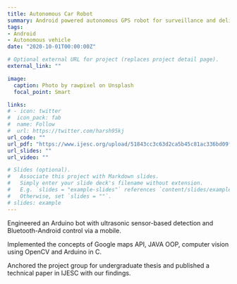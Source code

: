 ```yaml
---
title: Autonomous Car Robot
summary: Android powered autonomous GPS robot for surveillance and delivery of products.
tags:
- Android
- Autonomous vehicle
date: "2020-10-01T00:00:00Z"

# Optional external URL for project (replaces project detail page).
external_link: ""

image:
  caption: Photo by rawpixel on Unsplash
  focal_point: Smart

links:
# - icon: twitter
#  icon_pack: fab
#  name: Follow
#  url: https://twitter.com/harsh95kj
url_code: ""
url_pdf: "https://www.ijesc.org/upload/51843cc3c63d2ca5b45c81ac336bd09f.Android%20Powered%20Autonomous%20GPS%20Robot.pdf"
url_slides: ""
url_video: ""

# Slides (optional).
#   Associate this project with Markdown slides.
#   Simply enter your slide deck's filename without extension.
#   E.g. `slides = "example-slides"` references `content/slides/example-slides.md`.
#   Otherwise, set `slides = ""`.
# slides: example
---
```


Engineered an Arduino bot with ultrasonic sensor-based detection and Bluetooth-Android control via a mobile.

Implemented the concepts of Google maps API, JAVA OOP, computer vision using OpenCV and Arduino in C.

Anchored the project group for undergraduate thesis and published a technical paper in IJESC with our findings.
